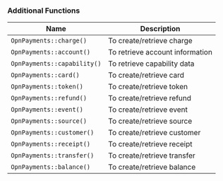 ### Additional Functions

| **Name**                    | **Description**                 |
|-----------------------------|---------------------------------|
| `OpnPayments::charge()`     | To create/retrieve charge       |
| `OpnPayments::account()`    | To retrieve account information |
| `OpnPayments::capability()` | To retrieve capability data     |
| `OpnPayments::card()`       | To create/retrieve card         |
| `OpnPayments::token()`      | To create/retrieve token        |
| `OpnPayments::refund()`     | To create/retrieve refund       |
| `OpnPayments::event()`      | To create/retrieve event        |
| `OpnPayments::source()`     | To create/retrieve source       |
| `OpnPayments::customer()`   | To create/retrieve customer     |
| `OpnPayments::receipt()`    | To create/retrieve receipt      |
| `OpnPayments::transfer()`   | To create/retrieve transfer     |
| `OpnPayments::balance()`    | To create/retrieve balance      |